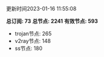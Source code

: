 更新时间2023-01-16 11:55:08

**总订阅: 73**
**总节点: 2241**
**有效节点: 593**
- trojan节点: 265
- v2ray节点: 148
- ss节点: 180
